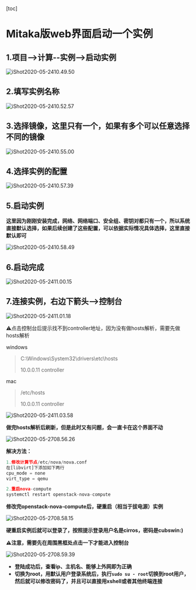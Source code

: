 [toc]



# Mitaka版web界面启动一个实例

## 1.项目-->计算--实例-->启动实例

![iShot2020-05-2410.49.50](https://github.com/pptfz/picgo-images/blob/master/img/iShot2020-05-2410.52.57.png)



## 2.填写实例名称

![iShot2020-05-2410.52.57](https://github.com/pptfz/picgo-images/blob/master/img/iShot2020-05-2410.58.49.png)



## 3.选择镜像，这里只有一个，如果有多个可以任意选择不同的镜像

![iShot2020-05-2410.55.00](https://github.com/pptfz/picgo-images/blob/master/img/iShot2020-05-2410.57.39.png)



## 4.选择实例的配置

![iShot2020-05-2410.57.39](https://github.com/pptfz/picgo-images/blob/master/img/iShot2020-05-2410.55.00.png)



## 5.启动实例

**这里因为刚刚安装完成，网络、网络端口、安全组、密钥对都只有一个，所以系统直接默认选择，如果后续创建了这些配置，可以依据实际情况具体选择，这里直接默认即可**

![iShot2020-05-2410.58.49](https://github.com/pptfz/picgo-images/blob/master/img/iShot2020-05-2410.49.50.png)



## 6.启动完成

![iShot2020-05-2411.00.15](https://github.com/pptfz/picgo-images/blob/master/img/iShot2020-05-2411.00.15.png)



## 7.连接实例，右边下箭头-->控制台

![iShot2020-05-2411.01.18](https://github.com/pptfz/picgo-images/blob/master/img/iShot2020-05-2411.03.58.png)



⚠️点击控制台后提示找不到controller地址，因为没有做hosts解析，需要先做hosts解析

windows

> C:\Windows\System32\drivers\etc\hosts
>
> 10.0.0.11 controller



mac

> /etc/hosts
>
> 10.0.0.11 controller



![iShot2020-05-2411.03.58](https://github.com/pptfz/picgo-images/blob/master/img/iShot2020-05-2708.58.15.png)



**做完hosts解析后刷新，但是此时又有问题，会一直卡在这个界面不动**

![iShot2020-05-2708.56.26](https://github.com/pptfz/picgo-images/blob/master/img/iShot2020-05-2708.56.26.png)



**解决方法：**

```python
1.修改计算节点/etc/nova/nova.conf
在[libvirt]下添加如下两行
cpu_mode = none
virt_type = qemu

2.重启nova-compute
systemctl restart openstack-nova-compute


```



**修改完openstack-nova-compute后，硬重启（相当于拔电源）实例**

![iShot2020-05-2708.58.15](https://github.com/pptfz/picgo-images/blob/master/img/iShot2020-05-2411.01.18.png)



**硬重启实例后就可以登录了，按照提示登录用户名是cirros，密码是cubswin:)**

**⚠️注意，需要先在周围黑框处点击一下才能进入控制台**

![iShot2020-05-2708.59.39](https://github.com/pptfz/picgo-images/blob/master/img/iShot2020-05-2708.59.39.png)



- **登陆成功后，查看ip、主机名、能够上外网即为正确**
- **切换为root，用默认用户登录系统后，执行``sudo su - root``切换到root用户，然后就可以修改密码了，并且可以直接用xshell或者其他终端连接**

